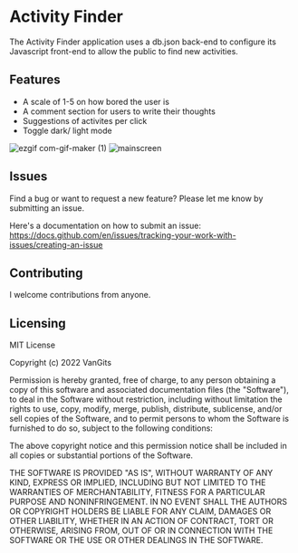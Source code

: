 # Activity Finder

The Activity Finder application uses a db.json back-end to configure its Javascript front-end to allow the public to find new activities.

## Features

- A scale of 1-5 on how bored the user is
- A comment section for users to write their thoughts
- Suggestions of activites per click
- Toggle dark/ light mode




![ezgif com-gif-maker (1)](https://user-images.githubusercontent.com/98533984/201351456-c2bfe51e-dbed-4556-abfe-d34edd303027.gif)
![mainscreen](https://user-images.githubusercontent.com/98533984/201350448-74410598-a124-4377-aee6-98a38473f82c.png)
## Issues

Find a bug or want to request a new feature? Please let me know by submitting an issue.

Here's a documentation on how to submit an issue:
https://docs.github.com/en/issues/tracking-your-work-with-issues/creating-an-issue

## Contributing

I welcome contributions from anyone.


## Licensing

MIT License

Copyright (c) 2022 VanGits

Permission is hereby granted, free of charge, to any person obtaining a copy
of this software and associated documentation files (the "Software"), to deal
in the Software without restriction, including without limitation the rights
to use, copy, modify, merge, publish, distribute, sublicense, and/or sell
copies of the Software, and to permit persons to whom the Software is
furnished to do so, subject to the following conditions:

The above copyright notice and this permission notice shall be included in all
copies or substantial portions of the Software.

THE SOFTWARE IS PROVIDED "AS IS", WITHOUT WARRANTY OF ANY KIND, EXPRESS OR
IMPLIED, INCLUDING BUT NOT LIMITED TO THE WARRANTIES OF MERCHANTABILITY,
FITNESS FOR A PARTICULAR PURPOSE AND NONINFRINGEMENT. IN NO EVENT SHALL THE
AUTHORS OR COPYRIGHT HOLDERS BE LIABLE FOR ANY CLAIM, DAMAGES OR OTHER
LIABILITY, WHETHER IN AN ACTION OF CONTRACT, TORT OR OTHERWISE, ARISING FROM,
OUT OF OR IN CONNECTION WITH THE SOFTWARE OR THE USE OR OTHER DEALINGS IN THE
SOFTWARE.

